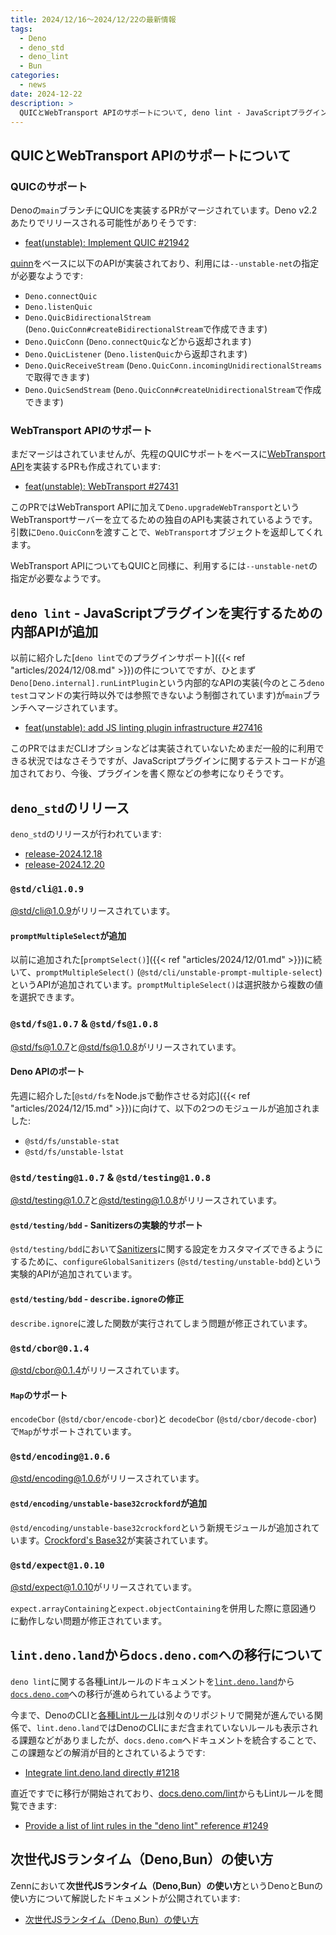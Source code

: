 ```yaml
---
title: 2024/12/16〜2024/12/22の最新情報
tags:
  - Deno
  - deno_std
  - deno_lint
  - Bun
categories:
  - news
date: 2024-12-22
description: >
  QUICとWebTransport APIのサポートについて, deno lint - JavaScriptプラグインを実行するための内部APIが追加, @std/cli@1.0.9 (promptMultipleSelectが追加), @std/fs@1.0.7 & @std/fs@1.0.8 (DenoのAPIのポート), @std/testing@1.0.7 & @std/testing@1.0.8 (configureGlobalSanitizersが実験的に追加), `lint.deno.land`から`docs.deno.com`への移行について, 次世代JSランタイム（Deno,Bun）の使い方
---
```


## QUICとWebTransport APIのサポートについて

### QUICのサポート

Denoの`main`ブランチにQUICを実装するPRがマージされています。Deno v2.2あたりでリリースされる可能性がありそうです:

- [feat(unstable): Implement QUIC #21942](https://github.com/denoland/deno/pull/21942)

[quinn](https://github.com/quinn-rs/quinn)をベースに以下のAPIが実装されており、利用には`--unstable-net`の指定が必要なようです:

- `Deno.connectQuic`
- `Deno.listenQuic`
- `Deno.QuicBidirectionalStream` (`Deno.QuicConn#createBidirectionalStream`で作成できます)
- `Deno.QuicConn` (`Deno.connectQuic`などから返却されます)
- `Deno.QuicListener` (`Deno.listenQuic`から返却されます)
- `Deno.QuicReceiveStream` (`Deno.QuicConn.incomingUnidirectionalStreams`で取得できます)
- `Deno.QuicSendStream` (`Deno.QuicConn#createUnidirectionalStream`で作成できます)

### WebTransport APIのサポート

まだマージはされていませんが、先程のQUICサポートをベースに[WebTransport API](https://developer.mozilla.org/en-US/docs/Web/API/WebTransport_API)を実装するPRも作成されています:

- [feat(unstable): WebTransport #27431](https://github.com/denoland/deno/pull/27431)

このPRではWebTransport APIに加えて`Deno.upgradeWebTransport`というWebTransportサーバーを立てるための独自のAPIも実装されているようです。引数に`Deno.QuicConn`を渡すことで、`WebTransport`オブジェクトを返却してくれます。

WebTransport APIについてもQUICと同様に、利用するには`--unstable-net`の指定が必要なようです。

## `deno lint` - JavaScriptプラグインを実行するための内部APIが追加

以前に紹介した[`deno lint`でのプラグインサポート]({{< ref "articles/2024/12/08.md" >}})の件についてですが、ひとまず`Deno[Deno.internal].runLintPlugin`という内部的なAPIの実装(今のところ`deno test`コマンドの実行時以外では参照できないよう制御されています)が`main`ブランチへマージされています。

- [feat(unstable): add JS linting plugin infrastructure #27416](https://github.com/denoland/deno/pull/27416)

このPRではまだCLIオプションなどは実装されていないためまだ一般的に利用できる状況ではなさそうですが、JavaScriptプラグインに関するテストコードが追加されており、今後、プラグインを書く際などの参考になりそうです。

## `deno_std`のリリース

`deno_std`のリリースが行われています:

- [release-2024.12.18](https://github.com/denoland/std/releases/tag/release-2024.12.18)
- [release-2024.12.20](https://github.com/denoland/std/releases/tag/release-2024.12.20)

### `@std/cli@1.0.9`

[@std/cli@1.0.9](https://jsr.io/@std/cli@1.0.9)がリリースされています。

#### `promptMultipleSelect`が追加

以前に追加された[`promptSelect()`]({{< ref "articles/2024/12/01.md" >}})に続いて、`promptMultipleSelect()` (`@std/cli/unstable-prompt-multiple-select`)というAPIが追加されています。`promptMultipleSelect()`は選択肢から複数の値を選択できます。

### `@std/fs@1.0.7` & `@std/fs@1.0.8`

[@std/fs@1.0.7](https://jsr.io/@std/fs@1.0.7)と[@std/fs@1.0.8](https://jsr.io/@std/fs@1.0.8)がリリースされています。

#### Deno APIのポート

先週に紹介した[`@std/fs`をNode.jsで動作させる対応]({{< ref "articles/2024/12/15.md" >}})に向けて、以下の2つのモジュールが追加されました:

- `@std/fs/unstable-stat`
- `@std/fs/unstable-lstat`

### `@std/testing@1.0.7` & `@std/testing@1.0.8`

[@std/testing@1.0.7](https://jsr.io/@std/testing@1.0.7)と[@std/testing@1.0.8](https://jsr.io/@std/testing@1.0.8)がリリースされています。

#### `@std/testing/bdd` - Sanitizersの実験的サポート

`@std/testing/bdd`において[Sanitizers](https://github.com/denoland/docs/blob/4482f1f5c080aca2ca256417c87d2c505bbec1f3/runtime/fundamentals/testing.md#sanitizers)に関する設定をカスタマイズできるようにするために、`configureGlobalSanitizers` (`@std/testing/unstable-bdd`)という実験的APIが追加されています。

#### `@std/testing/bdd` - `describe.ignore`の修正

`describe.ignore`に渡した関数が実行されてしまう問題が修正されています。

### `@std/cbor@0.1.4`

[@std/cbor@0.1.4](https://jsr.io/@std/cbor@0.1.4)がリリースされています。

#### `Map`のサポート

`encodeCbor` (`@std/cbor/encode-cbor`)と `decodeCbor` (`@std/cbor/decode-cbor`)で`Map`がサポートされています。

### `@std/encoding@1.0.6`

[@std/encoding@1.0.6](https://jsr.io/@std/encoding@1.0.6)がリリースされています。

#### `@std/encoding/unstable-base32crockford`が追加

`@std/encoding/unstable-base32crockford`という新規モジュールが追加されています。[Crockford's Base32](https://www.crockford.com/base32.html)が実装されています。

### `@std/expect@1.0.10`

[@std/expect@1.0.10](https://jsr.io/@std/expect@1.0.10)がリリースされています。

`expect.arrayContaining`と`expect.objectContaining`を併用した際に意図通りに動作しない問題が修正されています。

## `lint.deno.land`から`docs.deno.com`への移行について

`deno lint`に関する各種Lintルールのドキュメントを[`lint.deno.land`](https://lint.deno.land/)から[`docs.deno.com`](https://github.com/denoland/docs)への移行が進められているようです。

今まで、DenoのCLIと[各種Lintルール](https://github.com/denoland/deno_lint/tree/0.69.0)は別々のリポジトリで開発が進んでいる関係で、`lint.deno.land`ではDenoのCLIにまだ含まれていないルールも表示される課題などがありましたが、`docs.deno.com`へドキュメントを統合することで、この課題などの解消が目的とされているようです:

- [Integrate lint.deno.land directly #1218](https://github.com/denoland/docs/issues/1218)

直近ですでに移行が開始されており、[docs.deno.com/lint](https://docs.deno.com/lint/)からもLintルールを閲覧できます:

- [Provide a list of lint rules in the "deno lint" reference #1249](https://github.com/denoland/docs/pull/1249)

## 次世代JSランタイム（Deno,Bun）の使い方

Zennにおいて**次世代JSランタイム（Deno,Bun）の使い方**というDenoとBunの使い方について解説したドキュメントが公開されています:

- [次世代JSランタイム（Deno,Bun）の使い方](https://zenn.dev/k4nd4/books/2142e58889cac9)
